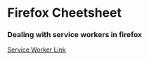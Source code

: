 # Firefox Cheetsheet

### Dealing with service workers in firefox

[Service Worker Link](about:debugging#workers)
